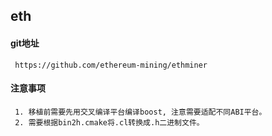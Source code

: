 ## eth

#### git地址
     
     https://github.com/ethereum-mining/ethminer
     
#### 注意事项
     
     1. 移植前需要先用交叉编译平台编译boost, 注意需要适配不同ABI平台。
     2. 需要根据bin2h.cmake将.cl转换成.h二进制文件。
    